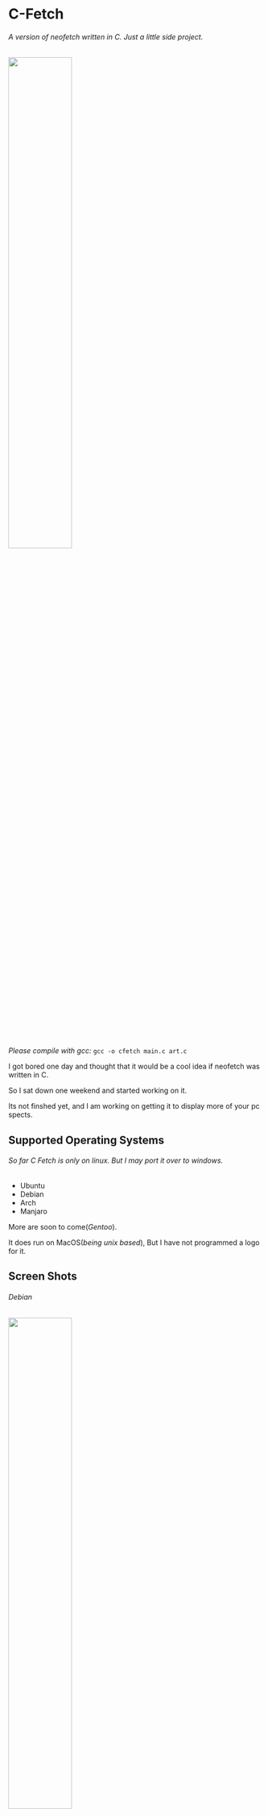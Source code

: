 # C-Fetch
###### *A version of neofetch written in C. Just a little side project.*
<img src="https://i.imgur.com/xYSRL9R.gif" width="50%">

*Please compile with gcc:* 
`gcc -o cfetch main.c art.c`

I got bored one day and thought that it would be a cool idea if neofetch was written in C. 

So I sat down one weekend and started working on it.

Its not finshed yet, and I am working on getting it to display more of your pc spects.

## Supported Operating Systems
###### So far C Fetch is only on linux. But I may port it over to windows.
- Ubuntu
- Debian
- Arch
- Manjaro

More are soon to come(*Gentoo*).

It does run on MacOS(*being unix based*), But I have not programmed a logo for it.

## Screen Shots
###### Debian

<img src="https://i.imgur.com/pwM1lFf.gif" width="50%">

###### Arch

<img src="https://i.imgur.com/rw8sky1.gif" width="50%">

###### Ubuntu

<img src="https://i.imgur.com/nfmlOgM.gif" width="50%">
